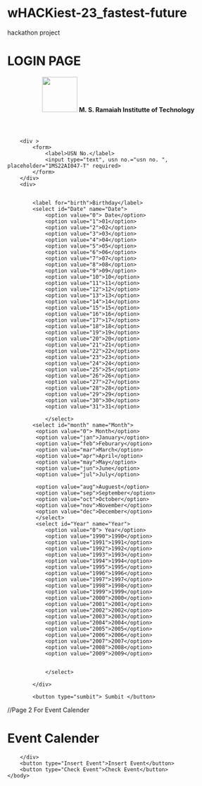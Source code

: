 # wHACKiest-23_fastest-future
hackathon project
<!DOCtype HTML>
<HTML>
    <head>
    <link rel="stylesheet" href="style.css">
        <h1> LOGIN PAGE</h1>
        <title>Login Page </title>
        <header> <img src="m.s." height="80",width="100"> <B> M. S. Ramaiah Institutte of Technology</B> </header>
        </head>
        
        <div >
            <form>
                <label>USN No.</label>
                <input type="text", usn no.="usn no. ", placeholder="1MS22AI047-T" required>
            </form>
        </div>
        <div>

            
            <label for="birth">Birthday</label>
            <select id="Date" name="Date">
                <option value="0"> Date</option>
                <option value="1">01</option>
                <option value="2">02</option>
                <option value="3">03</option>
                <option value="4">04</option>
                <option value="5">05</option>
                <option value="6">06</option>
                <option value="7">07</option>
                <option value="8">08</option>
                <option value="9">09</option>
                <option value="10">10</option>
                <option value="11">11</option>
                <option value="12">12</option>
                <option value="13">13</option>
                <option value="14">14</option>
                <option value="15">15</option>
                <option value="16">16</option>
                <option value="17">17</option>
                <option value="18">18</option>
                <option value="19">19</option>
                <option value="20">20</option>
                <option value="21">21</option>
                <option value="22">22</option>
                <option value="23">23</option>
                <option value="24">24</option>
                <option value="25">25</option>
                <option value="26">26</option>
                <option value="27">27</option>
                <option value="28">28</option>
                <option value="29">29</option>
                <option value="30">30</option>
                <option value="31">31</option>

                </select>
            <select id="month" name="Month">
             <option value="0"> Month</option>
             <option value="jan">January</option>
             <option value="feb">Feburary</option>
             <option value="mar">March</option>
             <option value="apr">April</option>
             <option value="may">May</option>
             <option value="jun">June</option>
             <option value="jul">July</option>
            
             <option value="aug">Auguest</option>
             <option value="sep">September</option>
             <option value="oct">October</option>
             <option value="nov">November</option>
             <option value="dec">December</option>
             </select>
             <select id="Year" name="Year">
                <option value="0"> Year</option>
                <option value="1990">1990</option>
                <option value="1991">1991</option>
                <option value="1992">1992</option>
                <option value="1993">1993</option>
                <option value="1994">1994</option>
                <option value="1995">1995</option>
                <option value="1996">1996</option> 
                <option value="1997">1997</option>
                <option value="1998">1998</option>
                <option value="1999">1999</option>
                <option value="2000">2000</option>
                <option value="2001">2001</option>
                <option value="2002">2002</option>
                <option value="2003">2003</option>
                <option value="2004">2004</option>
                <option value="2005">2005</option>
                <option value="2006">2006</option>
                <option value="2007">2007</option>
                <option value="2008">2008</option>
                <option value="2009">2009</option>
                

                </select>
        
            </div>

            <button type="sumbit"> Sumbit </button> 
  
    

  
    
</HTML>



//Page 2 For Event Calender
<!DOCTYPE html>
<HTML>
    <head>
        <title> Event Calender</title>
    </head>
    <body>
        <div>
            <h1>Event Calender</h1>

        </div>
        <button type="Insert Event">Insert Event</button>
        <button type="Check Event">Check Event</button>
    </body>
</HTML>

